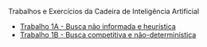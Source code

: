 Trabalhos e Exercícios da Cadeira de Inteligência Artificial

* [Trabalho 1A - Busca não informada e heurística](/allanmoreira/inteligencia_artificial/tree/master/T1A_informed_search)
* [Trabalho 1B - Busca competitiva e não-determinística](/allanmoreira/inteligencia_artificial/tree/master/T1B_adversarial-search)
